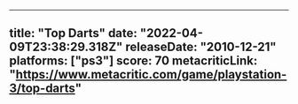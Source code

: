 
---
title: "Top Darts"
date: "2022-04-09T23:38:29.318Z"
releaseDate: "2010-12-21"
platforms: ["ps3"]
score: 70
metacriticLink: "https://www.metacritic.com/game/playstation-3/top-darts"
---
